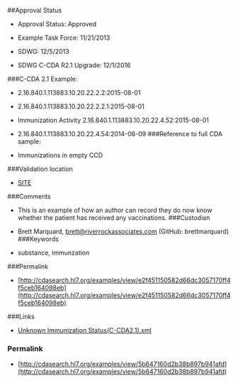 ##Approval Status 

* Approval Status: Approved
* Example Task Force: 11/21/2013
* SDWG: 12/5/2013

* SDWG C-CDA R2.1 Upgrade: 12/1/2016    

###C-CDA 2.1 Example: 

* 2.16.840.1.113883.10.20.22.2.2:2015-08-01

* 2.16.840.1.113883.10.20.22.2.2.1:2015-08-01

* Immunization Activity 2.16.840.1.113883.10.20.22.4.52:2015-08-01

* 2.16.840.1.113883.10.20.22.4.54:2014-06-09
###Reference to full CDA sample:
* Immunizations in empty CCD


###Validation location

* [SITE](https://sitenv.org/sandbox-ccda/ccda-validator)


###Comments

* This is an example of how an author can record they do now know whether the patient has received any vaccinations.
###Custodian

* Brett Marquard, brett@riverrockassociates.com (GitHub: brettmarquard)
###Keywords

* substance, immunzation 

###Permalink 

* [http://cdasearch.hl7.org/examples/view/e2f451150582d66dc3057170ff4f5ceb164098eb](http://cdasearch.hl7.org/examples/view/e2f451150582d66dc3057170ff4f5ceb164098eb)

###Links 

* [Unknown Immunization Status(C-CDA2.1).xml](https://github.com/HL7/C-CDA-Examples/tree/master/Immunizations/Unknown%20Immunization%20Status/Unknown%20Immunization%20Status%28C-CDA2.1%29.xml)


### Permalink 

* [http://cdasearch.hl7.org/examples/view/5b647160d2b38b897b941afd](http://cdasearch.hl7.org/examples/view/5b647160d2b38b897b941afd)